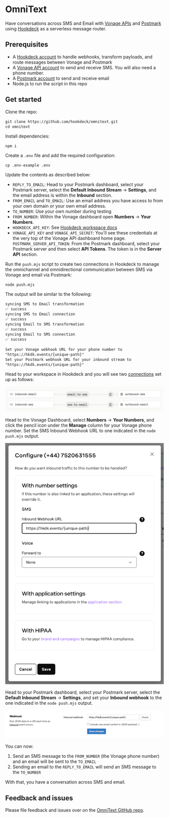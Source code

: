# OmniText

Have conversations across SMS and Email with [Vonage APIs](https://developer.vonage.com?ref=github-omnitext) and [Postmark](https://postmarkapp.com?ref=github-omnitext) using [Hookdeck](https://hookdeck.com?ref=github-omnitext) as a serverless message router.

## Prerequisites

- A [Hookdeck account](https://dashboard.hookdeck.com/signup?ref=github-omnitext) to handle webhooks, transform payloads, and route messages between Vonage and Postmark
- A [Vonage API account](https://developer.vonage.com/sign-up?ref=github-omnitext) to send and receive SMS. You will also need a phone number.
- A [Postmark account](https://developer.vonage.com/sign-up?ref=github-omnitext) to send and receive email
- Node.js to run the script in this repo

## Get started

Clone the repo:

```
git clone https://github.com/hookdeck/omnitext.git
cd omnitext
```

Install dependencies:

```
npm i
```

Create a `.env` file and add the required configuration:

```
cp .env-example .env
```

Update the contents as described below:

- `REPLY_TO_EMAIL`: Head to your Postmark dashboard, select your Postmark server, select the **Default Inbound Stream** -> **Settings**, and the email address is within the **Inbound** section.
- `FROM_EMAIL` and `TO_EMAIL`: Use an email address you have access to from your own domain or your own email address.
- `TO_NUMBER`: Use your own number during testing
- `FROM_NUMBER`: Within the Vonage dashboard open **Numbers** -> **Your Numbers**.
- `HOOKDECK_API_KEY`: See [Hookdeck workspace docs](https://hookdeck.com/docs/workspaces?ref=github-omnitext#api-key)
- `VONAGE_API_KEY` and `VONAGE_API_SECRET`: You'll see these credentials at the very top of the Vonage API dashboard home page.
  `POSTMARK_SERVER_API_TOKEN`: From the Postmark dashboard, select your Postmark server and then select **API Tokens**. The token is in the **Server API** section.

Run the `push.mjs` script to create two connections in Hookdeck to manage the omnichannel and omnidirectional communication between SMS via Vonage and email via Postmark:

```
node push.mjs
```

The output will be similar to the following:

```
syncing SMS to Email transformation
✅ success
syncing SMS to Email connection
✅ success
syncing Email to SMS transformation
✅ success
syncing Email to SMS connection
✅ success

Set your Vonage webhook URL for your phone number to "https://hkdk.events/{unique-path}"
Set your Postmark webhook URL for your inbound stream to "https://hkdk.events/{unique-path}"
```

Head to your workspace in Hookdeck and you will see two [connections](https://hookdeck.com/docs/connections?ref=github-omnitext) set up as follows:

![Two connections in the Hookdeck dashboard](docs/omnitext-connections.png)

Head to the Vonage Dashboard, select **Numbers** -> **Your Numbers**, and click the pencil icon under the **Manage** column for your Vonage phone number. Set the SMS Inbound Webhook URL to one indicated in the `node push.mjs` output.

![Set your Vonage phone number webhook URL](docs/vonage-phone-number-config.png)

Head to your Postmark dashboard, select your Postmark server, select the **Default Inbound Stream** -> **Settings**, and set your **Inbound webhook** to the one indicated in the `node push.mjs` output.

![Postmark Webhook config](docs/postmark-webhooks-config.png)

You can now:

1. Send an SMS message to the `FROM_NUMBER` (the Vonage phone number) and an email will be sent to the `TO_EMAIL`
2. Sending an email to the `REPLY_TO_EMAIL` will send an SMS message to the `TO_NUMBER`

With that, you have a conversation across SMS and email.

## Feedback and issues

Please file feedback and issues over on the [OmniText GitHub repo](https://github.com/hookdeck/omnitext/issues/new/choose).
